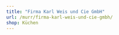 ```yaml
---
title: "Firma Karl Weis und Cie GmbH"
url: /murr/firma-karl-weis-und-cie-gmbh/
shop: Küchen
---
```


